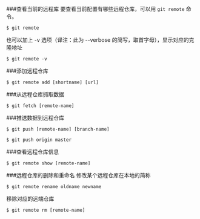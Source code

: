 ###查看当前的远程库
要查看当前配置有哪些远程仓库，可以用 `git remote` 命令。

	$ git remote
也可以加上 -v 选项（译注：此为 --verbose 的简写，取首字母），显示对应的克隆地址

	$ git remote -v

###添加远程仓库

	$ git remote add [shortname] [url]

###从远程仓库抓取数据

	$ git fetch [remote-name]
###推送数据到远程仓库

	$ git push [remote-name] [branch-name]

	$ git push origin master
###查看远程仓库信息

	$ git remote show [remote-name]
###远程仓库的删除和重命名
修改某个远程仓库在本地的简称

	$ git remote rename oldname newname
移除对应的远端仓库

	$ git remote rm [remote-name]